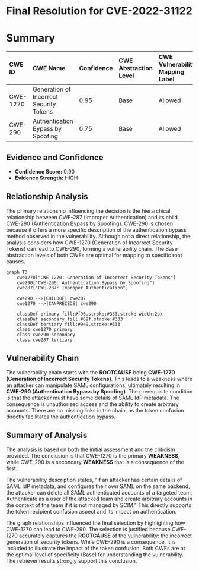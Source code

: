 # Final Resolution for CVE-2022-31122

# Summary
| CWE ID    | CWE Name                                     | Confidence | CWE Abstraction Level | CWE Vulnerability Mapping Label | CWE-Vulnerability Mapping Notes |
| :--------- | :------------------------------------------- | :--------- | :-------------------- | :------------------------------ | :------------------------------ |
| CWE-1270 | Generation of Incorrect Security Tokens | 0.95      | Base                   | Allowed                         | Acceptable-Use            |
| CWE-290 | Authentication Bypass by Spoofing | 0.75      | Base                   | Allowed                         | Acceptable-Use            |

## Evidence and Confidence

*   **Confidence Score:** 0.90
*   **Evidence Strength:** HIGH

## Relationship Analysis
The primary relationship influencing the decision is the hierarchical relationship between CWE-287 (Improper Authentication) and its child CWE-290 (Authentication Bypass by Spoofing). CWE-290 is chosen because it offers a more specific description of the authentication bypass method observed in the vulnerability. Although not a direct relationship, the analysis considers how CWE-1270 (Generation of Incorrect Security Tokens) can lead to CWE-290, forming a vulnerability chain. The Base abstraction levels of both CWEs are optimal for mapping to specific root causes.

```mermaid
graph TD
    cwe1270["CWE-1270: Generation of Incorrect Security Tokens"]
    cwe290["CWE-290: Authentication Bypass by Spoofing"]
    cwe287["CWE-287: Improper Authentication"]
    
    cwe290 -->|CHILDOF| cwe287
    cwe1270 -->|CANPRECEDE| cwe290
    
    classDef primary fill:#f96,stroke:#333,stroke-width:2px
    classDef secondary fill:#69f,stroke:#333
    classDef tertiary fill:#9e9,stroke:#333
    class cwe1270 primary
    class cwe290 secondary
    class cwe287 tertiary
```

## Vulnerability Chain
The vulnerability chain starts with the **ROOTCAUSE** being **CWE-1270 (Generation of Incorrect Security Tokens)**. This leads to a weakness where an attacker can manipulate SAML configurations, ultimately resulting in **CWE-290 (Authentication Bypass by Spoofing)**. The prerequisite condition is that the attacker must have some details of SAML IdP metadata. The consequence is unauthorized access and the ability to create arbitrary accounts. There are no missing links in the chain, as the token confusion directly facilitates the authentication bypass.

## Summary of Analysis
The analysis is based on both the initial assessment and the criticism provided. The conclusion is that CWE-1270 is the primary **WEAKNESS**, while CWE-290 is a secondary **WEAKNESS** that is a consequence of the first.

The vulnerability description states, "If an attacker has certain details of SAML IdP metadata, and configures their own SAML on the same backend, the attacker can delete all SAML authenticated accounts of a targeted team, Authenticate as a user of the attacked team and create arbitrary accounts in the context of the team if it is not managed by SCIM." This directly supports the token recipient confusion aspect and its impact on authentication.

The graph relationships influenced the final selection by highlighting how CWE-1270 can lead to CWE-290. The selection is justified because CWE-1270 accurately captures the **ROOTCAUSE** of the vulnerability: the incorrect generation of security tokens. While CWE-290 is a consequence, it is included to illustrate the impact of the token confusion. Both CWEs are at the optimal level of specificity (Base) for understanding the vulnerability. The retriever results strongly support this conclusion.